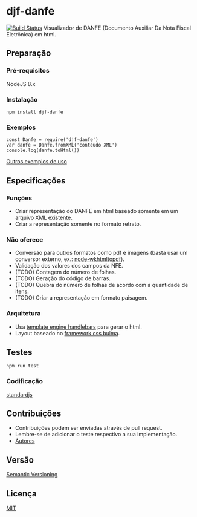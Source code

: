 # djf-danfe
[![Build Status](https://travis-ci.org/djalmaoliveira/djf-danfe.svg?branch=master)](https://travis-ci.org/djalmaoliveira/djf-danfe)
Visualizador de DANFE (Documento Auxiliar Da Nota Fiscal Eletrônica) em html.

## Preparação

### Pré-requisitos

NodeJS 8.x

### Instalação

```
npm install djf-danfe
```

### Exemplos

```
const Danfe = require('djf-danfe')
var danfe = Danfe.fromXML('conteudo XML')
console.log(danfe.toHtml())
```

[Outros exemplos de uso](https://github.com/djalmaoliveira/djf-danfe/tree/master/test/index.js)


## Especificações

### Funções

* Criar representação do DANFE em html baseado somente em um arquivo XML existente.
* Criar a representação somente no formato retrato.

### Não oferece

* Conversão para outros formatos como pdf e imagens (basta usar um conversor externo, ex.: [node-wkhtmltopdf](https://github.com/devongovett/node-wkhtmltopdf)).
* Validação dos valores dos campos da NFE.
* (TODO) Contagem do número de folhas.
* (TODO) Geração do código de barras.
* (TODO) Quebra do número de folhas de acordo com a quantidade de itens.
* (TODO) Criar a representação em formato paisagem.

### Arquitetura

* Usa [template engine handlebars](https://github.com/wycats/handlebars.js) para gerar o html.
* Layout baseado no [framework css bulma](https://github.com/jgthms/bulma/).

## Testes

```
npm run test
```

### Codificação

[standardjs](https://standardjs.com/rules.html)


## Contribuições

* Contribuições podem ser enviadas através de pull request.
* Lembre-se de adicionar o teste respectivo a sua implementação.
* [Autores](https://github.com/djalmaoliveira/djf-danfe/contributors)

## Versão

[Semantic Versioning](http://semver.org/)


## Licença

[MIT](LICENSE)
